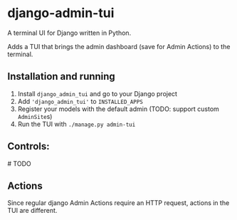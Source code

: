 # django-admin-tui
A terminal UI for Django written in Python.

Adds a TUI that brings the admin dashboard (save for Admin Actions) to the terminal.  

## Installation and running
1. Install `django_admin_tui` and go to your Django project 
2. Add `'django_admin_tui'` to `INSTALLED_APPS`
3. Register your models with the default admin (TODO: support custom `AdminSite`s)
4. Run the TUI with `./manage.py admin-tui` 

## Controls:
\# TODO 

## Actions
Since regular django Admin Actions require an HTTP request, actions in the TUI are different. 
